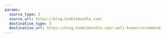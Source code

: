```yaml
---
params:
  source_type: 2
  source_url: https://blog.humblebundle.com/
  destination_type: 3
  destination_url: https://blog.humblebundle.com/.well-known/recommendations.opml
---
```

